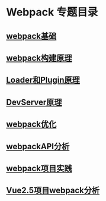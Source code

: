 # Webpack 专题目录

## [webpack基础](https://sewar-x.github.io/webpack/webpack基础/)

## [webpack构建原理](https://sewar-x.github.io/webpack/webpack构建原理/)

## [Loader和Plugin原理](https://sewar-x.github.io/webpack/Loader和Plugin原理/)

## [DevServer原理](https://sewar-x.github.io/webpack/DevServer原理/)

## [webpack优化](https://sewar-x.github.io/webpack/webpack优化/)

## [webpackAPI分析](https://sewar-x.github.io/webpack/webpackAPI分析/)

## [webpack项目实践](https://sewar-x.github.io/webpack/webpack项目实践/)

## [Vue2.5项目webpack分析](https://sewar-x.github.io/webpack/Vue2.5项目webpack分析/)